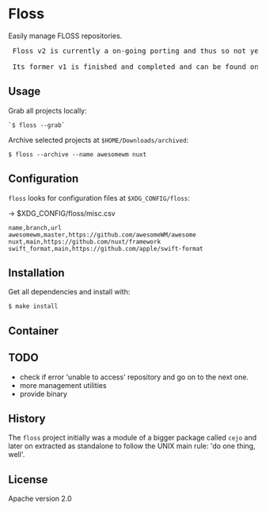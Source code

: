 # Floss

Easily manage FLOSS repositories.

<pre>
 Floss v2 is currently a on-going porting and thus so not yet finished.

 Its former v1 is finished and completed and can be found on the 'v1' branch.
</pre>

## Usage

Grab all projects locally: 

    `$ floss --grab`

Archive selected projects at `$HOME/Downloads/archived`: 

    $ floss --archive --name awesomewm nuxt

## Configuration

`floss` looks for configuration files at `$XDG_CONFIG/floss`:

-> $XDG_CONFIG/floss/misc.csv
 
```csv
name,branch,url
awesomewm,master,https://github.com/awesomeWM/awesome
nuxt,main,https://github.com/nuxt/framework
swift_format,main,https://github.com/apple/swift-format
```

## Installation

Get all dependencies and install with:

    $ make install

## Container

## TODO

- check if error 'unable to access' repository and go on to the next one. 
- more management utilities
- provide binary

## History
The `floss` project initially was a module of a bigger package called `cejo` and
later on extracted as standalone to follow the UNIX main rule: 'do one thing, well'.


## License
Apache version 2.0
